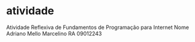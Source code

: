 # atividade
Atividade Reflexiva de Fundamentos de Programação para Internet
Nome Adriano Mello Marcelino
RA 09012243

